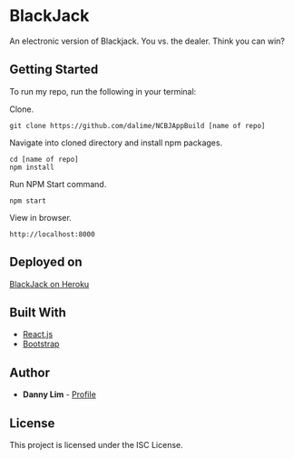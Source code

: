 # BlackJack

An electronic version of Blackjack. You vs. the dealer. Think you can win?

## Getting Started

To run my repo, run the following in your terminal:

Clone.

```
git clone https://github.com/dalime/NCBJAppBuild [name of repo]
```

Navigate into cloned directory and install npm packages.

```
cd [name of repo]
npm install
```

Run NPM Start command.

```
npm start
```

View in browser.

```
http://localhost:8000
```

## Deployed on

[BlackJack on Heroku](https://dlblackjack.herokuapp.com/)

## Built With

* [React.js](https://facebook.github.io/react/)
* [Bootstrap](http://getbootstrap.com/)

## Author

* **Danny Lim** - [Profile](https://github.com/dalime)

## License

This project is licensed under the ISC License.
